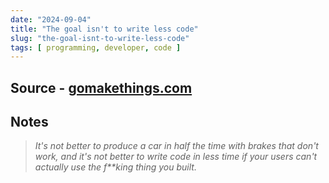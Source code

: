 ```yaml
---
date: "2024-09-04"
title: "The goal isn't to write less code"
slug: "the-goal-isnt-to-write-less-code"
tags: [ programming, developer, code ]
---
```




## Source - [gomakethings.com][1]

## Notes
> *It's not better to produce a car in half the time with brakes that don't work, and it's not better to write code in less time if your users can't actually use the f**king thing you built.*



   [1]: https://gomakethings.com/the-goal-isnt-to-write-less-code/
